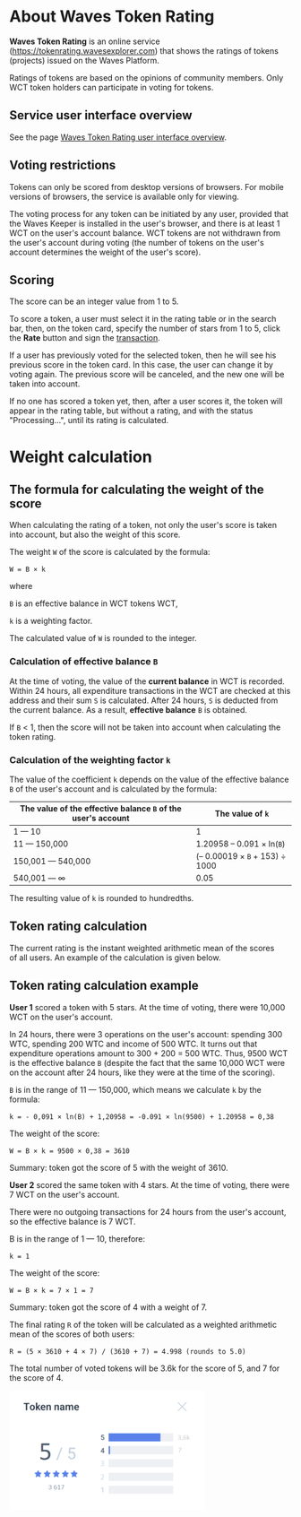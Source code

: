 # About Waves Token Rating

**Waves Token Rating** is an online service (https://tokenrating.wavesexplorer.com) that shows the ratings of tokens (projects) issued on the Waves Platform.

Ratings of tokens are based on the opinions of community members. Only WCT token holders can participate in voting for tokens.

## Service user interface overview

See the page [Waves Token Rating user interface overview](/waves-token-rating/waves-token-rating-user-interface-overview.md).

## Voting restrictions

Tokens can only be scored from desktop versions of browsers. For mobile versions of browsers, the service is available only for viewing.

The voting process for any token can be initiated by any user, provided that the Waves Keeper is installed in the user's browser, and there is at least 1 WCT on the user's account balance. WCT tokens are not withdrawn from the user's account during voting (the number of tokens on the user's account determines the weight of the user's score).

## Scoring

The score can be an integer value from 1 to 5.

To score a token, a user must select it in the rating table or in the search bar, then, on the token card, specify the number of stars from 1 to 5, click the **Rate** button and sign the [transaction](/waves-token-rating/user-score-data-transaction.md).

If a user has previously voted for the selected token, then he will see his previous score in the token card. In this case, the user can change it by voting again. The previous score will be canceled, and the new one will be taken into account.

If no one has scored a token yet, then, after a user scores it, the token will appear in the rating table, but without a rating, and with the status "Processing...", until its rating is calculated.

# Weight calculation

## The formula for calculating the weight of the score

When calculating the rating of a token, not only the user's score is taken into account, but also the weight of this score.

The weight `W` of the score is calculated by the formula:
```
W = B × k
```
where

`B` is an effective balance in WCT tokens WCT,

`k` is a weighting factor.

The calculated value of `W` is rounded to the integer.

### Calculation of effective balance `B`

At the time of voting, the value of the **current balance** in WCT is recorded. Within 24 hours, all expenditure transactions in the WCT are checked at this address and their sum `S` is calculated. After 24 hours, `S` is deducted from the current balance. As a result, **effective balance** `B` is obtained.

If `B` < 1, then the score will not be taken into account when calculating the token rating.

### Calculation of the weighting factor `k`

The value of the coefficient `k` depends on the value of the effective balance `B` of the user's account and is calculated by the formula:

|The value of the effective balance `B` of the user's account|The value of `k`|
|---|---|
|1 — 10|1|
|11 — 150,000|1.20958 – 0.091 × ln(`B`)|
|150,001 — 540,000|(– 0.00019 × `B` + 153) ÷ 1000|
|540,001 — ∞|0.05|

The resulting value of `k` is rounded to hundredths.

## Token rating calculation

The current rating is the instant weighted arithmetic mean of the scores of all users. An example of the calculation is given below.

## Token rating calculation example

**User 1** scored a token with 5 stars. At the time of voting, there were 10,000 WCT on the user's account.

In 24 hours, there were 3 operations on the user's account: spending 300 WTC, spending 200 WTC and income of 500 WTC. It turns out that expenditure operations amount to 300 + 200 = 500 WTC. Thus, 9500 WCT is the effective balance `B` (despite the fact that the same 10,000 WCT were on the account after 24 hours, like they were at the time of the scoring).

`B` is in the range of 11 — 150,000, which means we calculate `k` by the formula:
```
k = - 0,091 × ln(B) + 1,20958 = -0.091 × ln(9500) + 1.20958 = 0,38
```
The weight of the score:
```
W = B × k = 9500 × 0,38 = 3610
```
Summary: token got the score of 5 with the weight of 3610.


**User 2** scored the same token with 4 stars. At the time of voting, there were 7 WCT on the user's account.

There were no outgoing transactions for 24 hours from the user's account, so the effective balance is 7 WCT.

B is in the range of 1 — 10, therefore:
```
k = 1
```
The weight of the score:
```
W = B × k = 7 × 1 = 7
```
Summary: token got the score of 4 with a weight of 7.

The final rating `R` of the token will be calculated as a weighted arithmetic mean of the scores of both users:
```
R = (5 × 3610 + 4 × 7) / (3610 + 7) = 4.998 (rounds to 5.0)
```

The total number of voted tokens will be 3.6k for the score of 5, and 7 for the score of 4.

<img src="img/rating.png" alt="rating" width="350"/>
